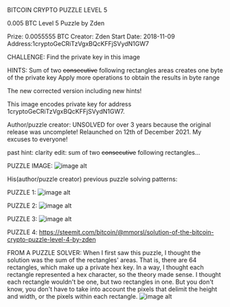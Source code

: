 BITCOIN CRYPTO PUZZLE LEVEL 5

0.005 BTC Level 5 Puzzle by Zden

Prize: 0.0055555 BTC
Creator: Zden
Start Date: 2018-11-09
Address:1cryptoGeCRiTzVgxBQcKFFjSVydN1GW7

CHALLENGE:
Find the private key in this image

HINTS:
Sum of two ~~consecutive~~ following rectangles areas creates one byte of the private key
Apply more operations to obtain the results in byte range

The new corrected version including new hints!

This image encodes private key for address 1cryptoGeCRiTzVgxBQcKFFjSVydN1GW7.

Author/puzzle creator:
UNSOLVED for over 3 years because the original release was uncomplete! Relaunched on 12th of December 2021. My excuses to everyone!

past hint:
clarity edit: sum of two ~~consecutive~~ following rectangles...

PUZZLE IMAGE:
![image alt](https://crypto.haluska.sk/crypto5fix.png)

His(author/puzzle creator) previous puzzle solving patterns:

PUZZLE 1:
![image alt](https://crypto.haluska.sk/crypto1solver.png)

PUZZLE 2:
![image alt](https://crypto.haluska.sk/crypto2solver.png)

PUZZLE 3:
![image alt](https://crypto.haluska.sk/crypto3solver.png)

PUZZLE 4:
https://steemit.com/bitcoin/@mmorsl/solution-of-the-bitcoin-crypto-puzzle-level-4-by-zden

FROM A PUZZLE SOLVER:
When I first saw this puzzle, I thought the solution was the sum of the rectangles' areas. That is, there are 64 rectangles, which make up a private hex key. In a way, I thought each rectangle represented a hex character, so the theory made sense.
I thought each rectangle wouldn't be one, but two rectangles in one.
But you don't know, you don't have to take into account the pixels that delimit the height and width, or the pixels within each rectangle.
![image alt]()
